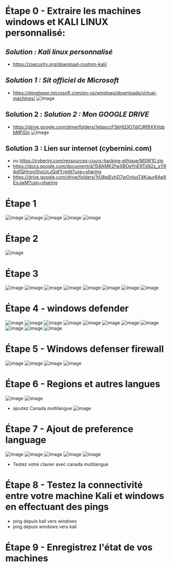 # Étape 0 - Extraire les machines windows et KALI LINUX personnalisé: 

## *Solution  : Kali linux personnalisé*
- https://zsecurity.org/download-custom-kali/

## *Solution  1 : Sit officiel de Microsoft*
- https://developer.microsoft.com/en-us/windows/downloads/virtual-machines/
![image](https://github.com/hrhouma/securite-logiciels-applications/assets/10111526/71238d0e-2afb-4df7-95e0-1fb1d23aab71)

## Solution  2 : *Solution  2 : Mon GOOGLE DRIVE*
- https://drive.google.com/drive/folders/1eIqxccFSkHQ3O7djCjRf6XXVqbbMFIGn
![image](https://github.com/hrhouma/securite-logiciels-applications/assets/10111526/780ef0d1-0c67-41a9-818b-ba4aea60ea11)

## Solution  3 : Lien sur internet (cybernini.com)
- ou https://cyberini.com/ressources-cours-hacking-ethique/MSW10.zip
- https://docs.google.com/document/d/158AMK2fwXBOeYnE9TsN2z_xYRAd1QHnoy0hoUcJQqfY/edit?usp=sharing
- https://drive.google.com/drive/folders/1tU8qiEyhD7wOnlsoT4Kiaur6Ap9EnJwM?usp=sharing

# Étape 1
![image](https://github.com/hrhouma/securite-logiciels-applications/assets/10111526/7d6f2e72-e17c-4928-97fe-766603dcf4aa)
![image](https://github.com/hrhouma/securite-logiciels-applications/assets/10111526/531f94cf-6b25-47e3-9003-079e8d041bae)
![image](https://github.com/hrhouma/securite-logiciels-applications/assets/10111526/95fdad32-979c-4a1c-bb1c-4cbffc296332)
![image](https://github.com/hrhouma/securite-logiciels-applications/assets/10111526/9a00de93-774e-4410-8e9a-ba0851a9545e)
![image](https://github.com/hrhouma/securite-logiciels-applications/assets/10111526/bf124f55-90a1-4352-a720-997f4275b522)

# Étape 2
![image](https://github.com/hrhouma/securite-logiciels-applications/assets/10111526/5842284e-7c68-4fde-a7b5-8e20d8fb30a6)

# Étape 3
![image](https://github.com/hrhouma/securite-logiciels-applications/assets/10111526/9ce8829a-318f-4234-9558-005fcd7d3b5a)
![image](https://github.com/hrhouma/securite-logiciels-applications/assets/10111526/18445d9c-328e-4d67-8dea-a2f731b973c4)
![image](https://github.com/hrhouma/securite-logiciels-applications/assets/10111526/33a6e1b6-bd86-4d71-8885-d47623487318)
![image](https://github.com/hrhouma/securite-logiciels-applications/assets/10111526/17422220-0197-44cd-b8a2-d0fa72784c75)
![image](https://github.com/hrhouma/securite-logiciels-applications/assets/10111526/2a043b3d-9767-4249-8589-c09b413c36d5)
![image](https://github.com/hrhouma/securite-logiciels-applications/assets/10111526/e624cadd-5cf3-4e05-bb91-81cfd5c5b8d6)
![image](https://github.com/hrhouma/securite-logiciels-applications/assets/10111526/9be8073a-8363-45ec-a2ce-90228819c239)
![image](https://github.com/hrhouma/securite-logiciels-applications/assets/10111526/f28c827f-aa93-4c8d-8f20-0c3be1df1b9d)



# Étape 4 - windows defender
![image](https://github.com/hrhouma/securite-logiciels-applications/assets/10111526/7b452b7a-a8fd-4cf5-9cc8-e85c7735f6fe)
![image](https://github.com/hrhouma/securite-logiciels-applications/assets/10111526/6622ba75-3f18-4ccf-9d60-d9a69ac23e66)
![image](https://github.com/hrhouma/securite-logiciels-applications/assets/10111526/7c06b074-f3d4-4c2f-bf81-65543bf18148)
![image](https://github.com/hrhouma/securite-logiciels-applications/assets/10111526/20d37ca5-972d-4594-96c9-fa7167ac7df5)
![image](https://github.com/hrhouma/securite-logiciels-applications/assets/10111526/d10a50c7-9f9a-43c5-b1d9-208fa70010d8)
![image](https://github.com/hrhouma/securite-logiciels-applications/assets/10111526/23d510bb-80c7-43bd-bd1d-cbf58006c514)
![image](https://github.com/hrhouma/securite-logiciels-applications/assets/10111526/8a862110-f0a8-4cff-8f5f-c8364dbb9a56)
![image](https://github.com/hrhouma/securite-logiciels-applications/assets/10111526/c38f2743-6c65-4e66-8bd8-1c015aa477bc)
![image](https://github.com/hrhouma/securite-logiciels-applications/assets/10111526/dbac0eaf-e3db-45b2-944b-7582626686c3)
![image](https://github.com/hrhouma/securite-logiciels-applications/assets/10111526/38389e7b-b7c6-41c2-a2cd-549ec89202e8)
![image](https://github.com/hrhouma/securite-logiciels-applications/assets/10111526/b9a81812-eb21-432c-ad8d-1d05a7eba9c1)



# Étape 5 - Windows defenser firewall

![image](https://github.com/hrhouma/securite-logiciels-applications/assets/10111526/8a5f0fa6-e27c-484b-bc67-9186394e90a5)
![image](https://github.com/hrhouma/securite-logiciels-applications/assets/10111526/3fb33937-aec3-452f-aaf1-a1402ae28168)
![image](https://github.com/hrhouma/securite-logiciels-applications/assets/10111526/27b95f45-efea-4515-b329-a360e55e566a)
![image](https://github.com/hrhouma/securite-logiciels-applications/assets/10111526/724fb065-447e-46ed-a147-659b8f0a63bb)





# Étape 6 - Regions et autres langues
![image](https://github.com/hrhouma/securite-logiciels-applications/assets/10111526/2bdd969f-b5bd-4f93-91ba-98bb87cfe866)
![image](https://github.com/hrhouma/securite-logiciels-applications/assets/10111526/4fdc7bcc-3766-43a2-87c0-3b4ce1fdf246)
- ajoutez Canada multilangue
![image](https://github.com/hrhouma/securite-logiciels-applications/assets/10111526/0ab2b427-39a0-41da-a64b-212852dcd6f8)




# Étape 7 - Ajout de preference language 
![image](https://github.com/hrhouma/securite-logiciels-applications/assets/10111526/745d1bcd-bb0b-481d-a496-266b0ce3a03c)
![image](https://github.com/hrhouma/securite-logiciels-applications/assets/10111526/4b973c03-07ff-4727-8721-4a5eaf5253f6)
![image](https://github.com/hrhouma/securite-logiciels-applications/assets/10111526/aeaa0c2b-552e-4f14-b291-5633b53a3ad8)
![image](https://github.com/hrhouma/securite-logiciels-applications/assets/10111526/7317348c-353a-422b-bbd1-570c1370031f)
![image](https://github.com/hrhouma/securite-logiciels-applications/assets/10111526/ffb318ea-2baa-4390-9bb0-ebb915955ea0)
- Testez votre clavier avec canada multilangue



# Étape 8 - Testez la connectivité entre votre machine Kali et windows en effectuant des pings

- ping depuis kali vers windows 
- ping depuis windows vers kali

# Étape 9 - Enregistrez l'état de vos machines 
